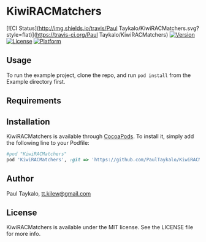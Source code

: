 # KiwiRACMatchers

[![CI Status](http://img.shields.io/travis/Paul Taykalo/KiwiRACMatchers.svg?style=flat)](https://travis-ci.org/Paul Taykalo/KiwiRACMatchers)
[![Version](https://img.shields.io/cocoapods/v/KiwiRACMatchers.svg?style=flat)](http://cocoapods.org/pods/KiwiRACMatchers)
[![License](https://img.shields.io/cocoapods/l/KiwiRACMatchers.svg?style=flat)](http://cocoapods.org/pods/KiwiRACMatchers)
[![Platform](https://img.shields.io/cocoapods/p/KiwiRACMatchers.svg?style=flat)](http://cocoapods.org/pods/KiwiRACMatchers)

## Usage

To run the example project, clone the repo, and run `pod install` from the Example directory first.

## Requirements

## Installation

KiwiRACMatchers is available through [CocoaPods](http://cocoapods.org). To install
it, simply add the following line to your Podfile:

```ruby
#pod "KiwiRACMatchers"
pod 'KiwiRACMatchers', :git => 'https://github.com/PaulTaykalo/KiwiRACMatchers'
```

## Author

Paul Taykalo, tt.kilew@gmail.com

## License

KiwiRACMatchers is available under the MIT license. See the LICENSE file for more info.
